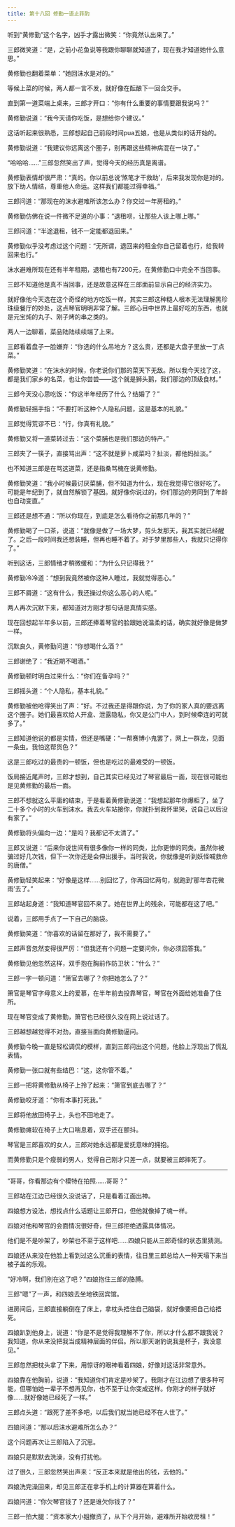 ```yaml
---
title: 第十八回 修勤一语止菲酌
---
```


听到“黄修勤”这个名字，凶手才露出微笑：“你竟然认出来了。”

三郎微笑道：“是，之前小花鱼说等我跟你聊聊就知道了，现在我才知道她什么意思。”

黄修勤也翻着菜单：“她回沫水是对的。”

等候上菜的时候，两人都一言不发，就好像在酝酿下一回合交手。

直到第一道菜端上桌来，三郎才开口：“你有什么重要的事情要跟我说吗？”

黄修勤说道：“我今天请你吃饭，是想给你个建议。”

这话听起来很熟悉，三郎想起自己前段时间pua五娘，也是从类似的话开始的。

黄修勤说道：“我建议你远离这个圈子，别再跟这些精神病混在一块了。”

“哈哈哈……”三郎忽然笑出了声，觉得今天的经历真是离谱。

黄修勤表情却很严肃：“真的。你以前总说‘煞笔才干救助’，后来我发现你是对的。放下助人情结，尊重他人命运。这样我们都能过得幸福。”

三郎问道：“那现在的沫水避难所该怎么办？你交过一年房租的。”

黄修勤仿佛在说一件微不足道的小事：“退租呗，让那些人该上哪上哪。”

三郎问道：“半途退租，钱不一定能都退回来。”

黄修勤似乎没考虑过这个问题：“无所谓，退回来的租金你自己留着也行，给我转回来也行。”

沫水避难所现在还有半年租期，退租也有7200元，在黄修勤口中完全不当回事。

三郎不知道他是真不当回事，还是故意这样在三郎面前显示自己的经济实力。

就好像他今天选在这个奇怪的地方吃饭一样，其实三郎这种糙人根本无法理解黑珍珠级餐厅的妙处，这点琴官明明非常了解。三郎心目中世界上最好吃的东西，也就是元宝炖的丸子、刚子烤的串之类的。

两人一边聊着，菜品陆陆续续端了上来。

三郎看着盘子一脸嫌弃：“你选的什么吊地方？这么贵，还都是大盘子里放一丁点菜。”

黄修勤笑道：“在沫水的时候，你老说你们那的菜天下无敌。所以我今天找了这，都是我们家乡的名菜，也让你尝尝——这个就是狮头鹅，我们那边的顶级食材。”

三郎今天没心思吃饭：“你这半年经历了什么？结婚了？”

黄修勤轻摇手指：“不要打听这种个人隐私问题，这是基本的礼貌。”

三郎觉得荒谬不已：“行，你真有礼貌。”

黄修勤又将一道菜转过去：“这个菜脯也是我们那边的特产。”

三郎夹了一筷子，直接骂出声：“这不就是萝卜咸菜吗？扯淡，都他妈扯淡。”

也不知道三郎是在骂这道菜，还是指桑骂槐在说黄修勤。

黄修勤笑道：“我小时候最讨厌菜脯，但不知道为什么，现在我觉得它很好吃了。可能是年纪到了，就自然解锁了基因。就好像你说过的，你们那边的男同到了年龄也自动变直。”

三郎还是想不通：“所以你现在，到底是怎么看待你之前那几年的？”

黄修勤喝了一口茶，说道：“就像是做了一场大梦，剪头发那天，我其实就已经醒了。之后一段时间我还想装睡，但再也睡不着了。对于梦里那些人，我就只记得你了。”

听到这话，三郎情绪才稍微缓和：“为什么只记得我？”

黄修勤冷冷道：“想到我竟然被你这种人睡过，我就觉得恶心。”

三郎不屑道：“这有什么，我还操过你这么恶心的人呢。”

两人再次沉默下来，都知道对方刚才那句话是真情实感。

现在回想起半年多以前，三郎还捧着琴官的脸跟她说温柔的话，确实就好像是做梦一样。

沉默良久，黄修勤问道：“你想喝什么酒？”

三郎谢绝了：“我近期不喝酒。”

黄修勤顿时明白过来什么：“你们在备孕吗？”

三郎摇头道：“个人隐私，基本礼貌。”

黄修勤被他呛得笑出了声：“好。不过我还是得跟你说，为了你的家人真的要远离这个圈子。她们最喜欢给人开盒、泄露隐私，你又是公门中人，到时候牵连的可就多了。”

三郎知道他说的都是实情，但还是嘴硬：“一帮赛博小鬼罢了，网上一群龙，见面一条虫。我怕这帮货色？”

这是三郎吃过的最贵的一顿饭，但也是吃过的最难受的一顿饭。

饭局接近尾声时，三郎才想到，自己其实已经见过了琴官最后一面，现在很可能也是见黄修勤的最后一面。

三郎不想就这么平庸的结束，于是看着黄修勤说道：“我想起那年你爆柜了，坐了二十多个小时的火车到沫水。我去火车站接你，你就扑到我怀里哭，说自己以后没有家了。”

黄修勤将头偏向一边：“是吗？我都记不太清了。”

三郎又说道：“后来你说世间有很多像你一样的同类，比你更惨的同类。虽然你被骗过好几次钱，但下一次你还是会伸出援手。当时我说，你就像是听到妖怪喊救命的唐僧。”

黄修勤轻笑起来：“好像是这样……别回忆了，你再回忆两句，就跑到‘那年杏花微雨’去了。”

三郎站起身道：“我知道琴官回不来了。她在世界上的残余，可能都在这了吧。”

说着，三郎用手点了一下自己的脑袋。

黄修勤笑道：“你喜欢的话留在那好了，我不需要了。”

三郎声音忽然变得很严厉：“但我还有个问题一定要问你，你必须回答我。”

黄修勤见他忽然这样，双手抱在胸前作防卫状：“什么？”

三郎一字一顿问道：“箫官去哪了？你把她怎么了？”

箫官是琴官字母意义上的爱慕，在半年前去投靠琴官，琴官在外面给她准备了住所。

现在琴官变成了黄修勤，箫官也已经很久没在网上说过话了。

三郎越想越觉得不对劲，直接当面向黄修勤逼问。

黄修勤今晚一直是轻松调侃的模样，直到三郎问出这个问题，他脸上浮现出了慌乱表情。

黄修勤一张口就有些结巴：“这，这你管不着。”

三郎一把将黄修勤从椅子上拎了起来：“箫官到底去哪了？”

黄修勤咬牙道：“你有本事打死我。”

三郎将他放回椅子上，头也不回地走了。

黄修勤瘫软在椅子上大口喘息着，双手还在颤抖。

琴官是三郎喜欢的女人，三郎对她永远都是爱抚意味的拥抱。

而黄修勤只是个瘦弱的男人，觉得自己刚才只差一点，就要被三郎摔死了。

---

“哥哥，你看那边有个模特在拍照……哥哥？”

三郎站在江边已经很久没说话了，只是看着江面出神。

四娘想方设法，想找点什么话题让三郎开口，但他就像掉了魂一样。

四娘对他和琴官的会面情况很好奇，但三郎拒绝透露具体情况。

他们是不是吵架了，吵架也不至于这样吧……四娘只能从三郎奇怪的状态里猜测。

四娘还从来没在他脸上看到过这么沉重的表情，往日里三郎总给人一种天塌下来当被子盖的乐观。

“好冷啊，我们别在这了吧？”四娘抱住三郎的胳膊。

三郎“嗯”了一声，和四娘去坐地铁回宾馆。

进房间后，三郎直接躺倒在了床上，拿枕头捂住自己脑袋，就好像要把自己给捂死。

四娘趴到他身上，说道：“你是不是觉得我理解不了你，所以才什么都不跟我说？我知道，你从来没把我当成精神层面的伴侣。所以那天谢豹说我是杯子，我没意见。”

三郎忽然把枕头拿了下来，用惊讶的眼神看着四娘，好像对这话非常意外。

四娘靠在他胸前，说道：“我知道你们肯定是吵架了。我刚才在江边想了很多种可能，但哪怕她一辈子不想再见你，也不至于让你变成这样。你刚才的样子就好像……就好像她已经死了一样。”

三郎点头道：“跟死了差不多吧，以后我们就当她已经不在人世了。”

四娘问道：“那以后沫水避难所怎么办？”

这个问题再次让三郎陷入了沉思。

四娘只是默默去洗澡，没有打扰他。

过了很久，三郎忽然笑出声来：“反正本来就是他出的钱，去他的。”

四娘洗完澡回来，却见三郎正在拿手机上的计算器在算着什么。

四娘问道：“你欠琴官钱了？还是谁欠你钱了？”

三郎一拍大腿：“资本家大小姐撤资了，从下个月开始，避难所开始收房租！”
